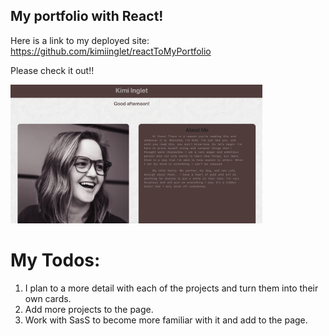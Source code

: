## My portfolio with React!

Here is a link to my deployed site:
https://github.com/kimiinglet/reactToMyPortfolio

Please check it out!!




<img src="./portfolioMe.png" width="80%" />

# My Todos:
1. I plan to a more detail with each of the projects and turn them into their own cards.
2. Add more projects to the page.
3. Work with SasS to become more familiar with it and add to the page.
